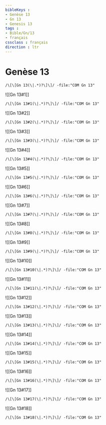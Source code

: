```yaml
---
bibleKeys : 
- Genèse 13
- Gn 13
- Genesis 13
tags : 
- Bible/Gn/13
- français
cssclass : français
direction : ltr
---
```


# Genèse 13

```query
/\[\[Gn 13(\|.*)?\]\]/ -file:"COM Gn 13"
```



![[Gn 13#1]]

```query
/\[\[Gn 13#1(\|.*)?\]\]/ -file:"COM Gn 13"
```

![[Gn 13#2]]

```query
/\[\[Gn 13#2(\|.*)?\]\]/ -file:"COM Gn 13"
```

![[Gn 13#3]]

```query
/\[\[Gn 13#3(\|.*)?\]\]/ -file:"COM Gn 13"
```

![[Gn 13#4]]

```query
/\[\[Gn 13#4(\|.*)?\]\]/ -file:"COM Gn 13"
```

![[Gn 13#5]]

```query
/\[\[Gn 13#5(\|.*)?\]\]/ -file:"COM Gn 13"
```

![[Gn 13#6]]

```query
/\[\[Gn 13#6(\|.*)?\]\]/ -file:"COM Gn 13"
```

![[Gn 13#7]]

```query
/\[\[Gn 13#7(\|.*)?\]\]/ -file:"COM Gn 13"
```

![[Gn 13#8]]

```query
/\[\[Gn 13#8(\|.*)?\]\]/ -file:"COM Gn 13"
```

![[Gn 13#9]]

```query
/\[\[Gn 13#9(\|.*)?\]\]/ -file:"COM Gn 13"
```

![[Gn 13#10]]

```query
/\[\[Gn 13#10(\|.*)?\]\]/ -file:"COM Gn 13"
```

![[Gn 13#11]]

```query
/\[\[Gn 13#11(\|.*)?\]\]/ -file:"COM Gn 13"
```

![[Gn 13#12]]

```query
/\[\[Gn 13#12(\|.*)?\]\]/ -file:"COM Gn 13"
```

![[Gn 13#13]]

```query
/\[\[Gn 13#13(\|.*)?\]\]/ -file:"COM Gn 13"
```

![[Gn 13#14]]

```query
/\[\[Gn 13#14(\|.*)?\]\]/ -file:"COM Gn 13"
```

![[Gn 13#15]]

```query
/\[\[Gn 13#15(\|.*)?\]\]/ -file:"COM Gn 13"
```

![[Gn 13#16]]

```query
/\[\[Gn 13#16(\|.*)?\]\]/ -file:"COM Gn 13"
```

![[Gn 13#17]]

```query
/\[\[Gn 13#17(\|.*)?\]\]/ -file:"COM Gn 13"
```

![[Gn 13#18]]

```query
/\[\[Gn 13#18(\|.*)?\]\]/ -file:"COM Gn 13"
```

